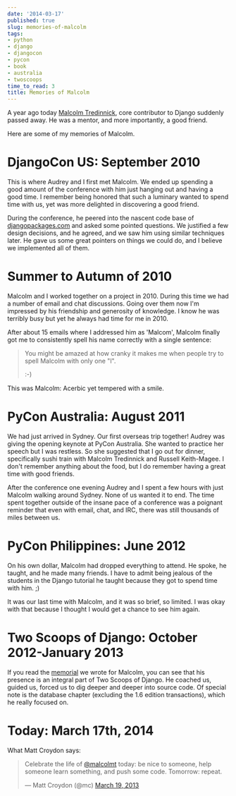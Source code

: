 ```yaml
---
date: '2014-03-17'
published: true
slug: memories-of-malcolm
tags:
- python
- django
- djangocon
- pycon
- book
- australia
- twoscoops
time_to_read: 3
title: Memories of Malcolm
---
```


A year ago today [Malcolm Tredinnick](https://about.me/malcolmt), core
contributor to Django suddenly passed away. He was a mentor, and more
importantly, a good friend.

Here are some of my memories of Malcolm.

DjangoCon US: September 2010
============================

This is where Audrey and I first met Malcolm. We ended up spending a
good amount of the conference with him just hanging out and having a
good time. I remember being honored that such a luminary wanted to spend
time with us, yet was more delighted in discovering a good friend.

During the conference, he peered into the nascent code base of
[djangopackages.com](https://www.djangopackages.com) and asked some
pointed questions. We justified a few design decisions, and he agreed,
and we saw him using similar techniques later. He gave us some great
pointers on things we could do, and I believe we implemented all of
them.

Summer to Autumn of 2010
========================

Malcolm and I worked together on a project in 2010. During this time we
had a number of email and chat discussions. Going over them now I'm
impressed by his friendship and generosity of knowledge. I know he was
terribly busy but yet he always had time for me in 2010.

After about 15 emails where I addressed him as 'Malcom', Malcolm
finally got me to consistently spell his name correctly with a single
sentence:

> You might be amazed at how cranky it makes me when people try to spell
> Malcolm with only one "l".
>
> :-)

This was Malcolm: Acerbic yet tempered with a smile.

PyCon Australia: August 2011
============================

We had just arrived in Sydney. Our first overseas trip together! Audrey
was giving the opening keynote at PyCon Australia. She wanted to
practice her speech but I was restless. So she suggested that I go out
for dinner, specifically sushi train with Malcolm Tredinnick and Russell
Keith-Magee. I don't remember anything about the food, but I do
remember having a great time with good friends.

After the conference one evening Audrey and I spent a few hours with
just Malcolm walking around Sydney. None of us wanted it to end. The
time spent together outside of the insane pace of a conference was a
poignant reminder that even with email, chat, and IRC, there was still
thousands of miles between us.

PyCon Philippines: June 2012
============================

On his own dollar, Malcolm had dropped everything to attend. He spoke,
he taught, and he made many friends. I have to admit being jealous of
the students in the Django tutorial he taught because they got to spend
time with him. ;)

It was our last time with Malcolm, and it was so brief, so limited. I
was okay with that because I thought I would get a chance to see him
again.

Two Scoops of Django: October 2012-January 2013
===============================================

If you read the
[memorial](https://feldroy.com/pages/malcolm-tredinnick-memorial)
we wrote for Malcolm, you can see that his presence is an integral part
of Two Scoops of Django. He coached us, guided us, forced us to dig
deeper and deeper into source code. Of special note is the database
chapter (excluding the 1.6 edition transactions), which he really
focused on.

Today: March 17th, 2014
=======================

What Matt Croydon says:

<blockquote class="twitter-tweet" lang="en"><p>Celebrate the life of <a href="https://twitter.com/malcolmt">@malcolmt</a> today: be nice to someone, help someone learn something, and push some code. Tomorrow: repeat.</p>&mdash; Matt Croydon (@mc) <a href="https://twitter.com/mc/statuses/314013575406571520">March 19, 2013</a></blockquote>
<script async src="//platform.twitter.com/widgets.js" charset="utf-8"></script>
